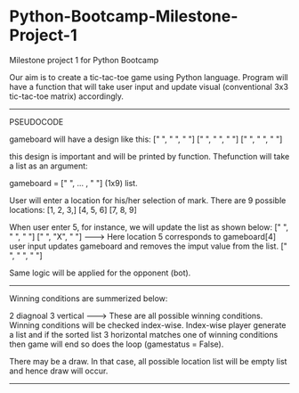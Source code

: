 # Python-Bootcamp-Milestone-Project-1
Milestone project 1 for Python Bootcamp


Our aim is to create a tic-tac-toe game using Python language. Program will have a function that will take user input and update visual (conventional 3x3 tic-tac-toe matrix) accordingly.

_______________________________________________________________________________________________________________________________________________________________________
PSEUDOCODE

gameboard will have a design like this:
[" ", " ", " "]
[" ", " ", " "]
[" ", " ", " "]

this design is important and will be printed by function. Thefunction will take a list as an argument:

gameboard = [" ", ... , " "] (1x9) list.

User will enter a location for his/her selection of mark. There are 9 possible locations:
[1, 2, 3,]
[4, 5, 6]
[7, 8, 9]

When user enter 5, for instance, we will update the list as shown below:
[" ", " ", " "]
[" ", "X", " "] ---> Here location 5 corresponds to gameboard[4] user input updates gameboard and removes the imput value from the list.
[" ", " ", " "]

Same logic will be applied for the opponent (bot).
_______________________________________________________________________________________________________________________________________________________________________
Winning conditions are summerized below:

2 diagnoal
3 vertical --->     These are all possible winning conditions. Winning conditions will be checked index-wise. Index-wise player generate a list and if the sorted list 3 horizontal        matches one of winning conditions then game will end so does the loop (gamestatus = False).


There may be a draw. In that case, all possible location list will be empty list and hence draw will occur.
_______________________________________________________________________________________________________________________________________________________________________
